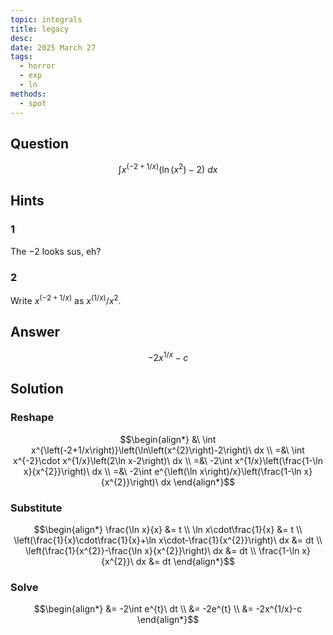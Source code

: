 ```yaml
---
topic: integrals
title: legacy
desc: 
date: 2025 March 27
tags:
  - horror
  - exp
  - ln
methods:
  - spot
---
```



## Question
```math
\int
  x^{(-2 + 1/x)} \left(
    \ln(x^2) - 2
  \right)
\ dx
```


## Hints

### 1
The $-2$ looks sus, eh?

### 2
Write $x^{(-2+1/x)}$ as $x^{(1/x)}/x^2$.


## Answer
```math
-2x^{1/x}-c
```


## Solution

### Reshape
```math
\begin{align*}
  &\ \int x^{\left(-2+1/x\right)}\left(\ln\left(x^{2}\right)-2\right)\ dx
  \\ =&\ \int x^{-2}\cdot x^{1/x}\left(2\ln x-2\right)\ dx
  \\ =&\ -2\int x^{1/x}\left(\frac{1-\ln x}{x^{2}}\right)\ dx
  \\ =&\ -2\int e^{\left(\ln x\right)/x}\left(\frac{1-\ln x}{x^{2}}\right)\ dx
\end{align*}
```

### Substitute
```math
\begin{align*}
  \frac{\ln x}{x} &= t
  \\ \ln x\cdot\frac{1}{x} &= t
  \\ \left(\frac{1}{x}\cdot\frac{1}{x}+\ln x\cdot-\frac{1}{x^{2}}\right)\ dx &= dt
  \\ \left(\frac{1}{x^{2}}-\frac{\ln x}{x^{2}}\right)\ dx &= dt
  \\ \frac{1-\ln x}{x^{2}}\ dx &= dt
\end{align*}
```

### Solve
```math
\begin{align*}
  &= -2\int e^{t}\ dt
  \\ &= -2e^{t}
  \\ &= -2x^{1/x}-c
\end{align*}
```
